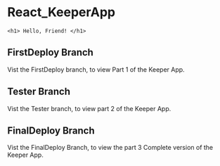 # React_KeeperApp

```
<h1> Hello, Friend! </h1>
```

## FirstDeploy Branch 

Vist the FirstDeploy branch, to view Part 1 of the Keeper App.

## Tester Branch

Vist the Tester branch, to view part 2 of the Keeper App.

## FinalDeploy Branch

Vist the FinalDeploy Branch, to view the part 3 Complete version of the Keeper App.

